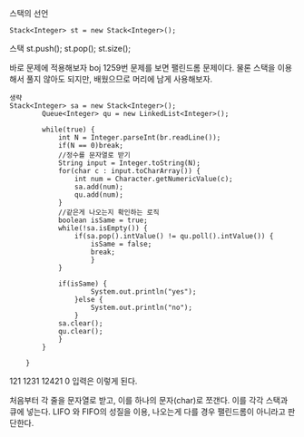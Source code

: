 스택의 선언 
```
Stack<Integer> st = new Stack<Integer>();
```

스택
st.push();
st.pop();
st.size();

바로 문제에 적용해보자 boj 1259번 문제를 보면 팰린드롬 문제이다.
물론 스택을 이용해서 풀지 않아도 되지만, 배웠으므로 머리에 남게 사용해보자.

```
생략
Stack<Integer> sa = new Stack<Integer>();
		Queue<Integer> qu = new LinkedList<Integer>();
		
		while(true) {
			int N = Integer.parseInt(br.readLine());
			if(N == 0)break;
			//정수를 문자열로 받기 
			String input = Integer.toString(N); 
			for(char c : input.toCharArray()) {
				int num = Character.getNumericValue(c);
				sa.add(num);
				qu.add(num);
			}
			//같은게 나오는지 확인하는 로직 
			boolean isSame = true;
			while(!sa.isEmpty()) {
				if(sa.pop().intValue() != qu.poll().intValue()) {
					isSame = false;
					break;
					}
			}
		
			if(isSame) {
					System.out.println("yes");
				}else {
					System.out.println("no");
				}
			sa.clear();
			qu.clear();
			}
		}
			
	}
```

121
1231
12421
0     입력은 이렇게 된다.

처음부터 각 줄을 문자열로 받고, 이를 하나의 문자(char)로 쪼갠다. 이를 각각 스택과 큐에 넣는다.
LIFO 와 FIFO의 성질을 이용, 나오는게 다를 경우 팰린드롬이 아니라고 판단한다. 

